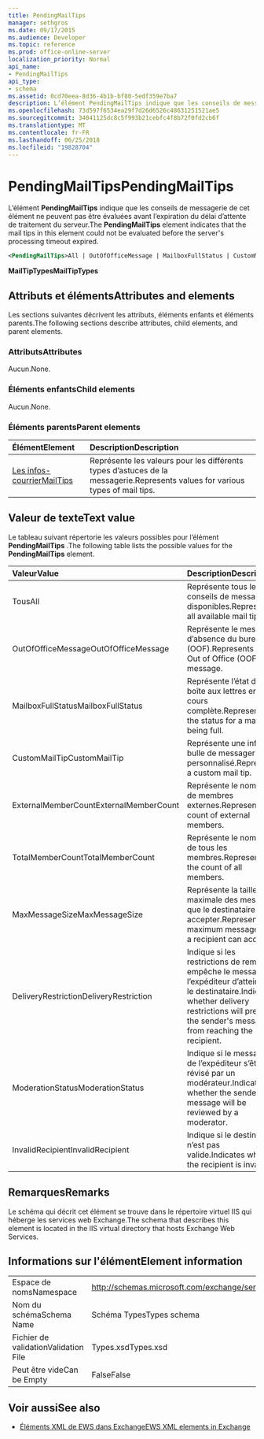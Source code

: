 ```yaml
---
title: PendingMailTips
manager: sethgros
ms.date: 09/17/2015
ms.audience: Developer
ms.topic: reference
ms.prod: office-online-server
localization_priority: Normal
api_name:
- PendingMailTips
api_type:
- schema
ms.assetid: 0cd70eea-8d36-4b1b-bf80-5edf359e7ba7
description: L’élément PendingMailTips indique que les conseils de messagerie de cet élément ne peuvent pas être évaluées avant l’expiration du délai d’attente de traitement du serveur.
ms.openlocfilehash: 73d597f6534ea29f7d26d6526c48631251521ae5
ms.sourcegitcommit: 34041125dc8c5f993b21cebfc4f8b72f0fd2cb6f
ms.translationtype: MT
ms.contentlocale: fr-FR
ms.lasthandoff: 06/25/2018
ms.locfileid: "19828704"
---
```

# <a name="pendingmailtips"></a><span data-ttu-id="d6b21-103">PendingMailTips</span><span class="sxs-lookup"><span data-stu-id="d6b21-103">PendingMailTips</span></span>

<span data-ttu-id="d6b21-104">L’élément **PendingMailTips** indique que les conseils de messagerie de cet élément ne peuvent pas être évaluées avant l’expiration du délai d’attente de traitement du serveur.</span><span class="sxs-lookup"><span data-stu-id="d6b21-104">The **PendingMailTips** element indicates that the mail tips in this element could not be evaluated before the server's processing timeout expired.</span></span> 
  
```XML
<PendingMailTips>All | OutOfOfficeMessage | MailboxFullStatus | CustomMailTip | ExternalMemberCount | TotalMemberCount | MaxMessageSize | DeliveryRestriction | ModerateStatus | InvalidRecipient</PendingMailTips>
```

 <span data-ttu-id="d6b21-105">**MailTipTypes**</span><span class="sxs-lookup"><span data-stu-id="d6b21-105">**MailTipTypes**</span></span>
## <a name="attributes-and-elements"></a><span data-ttu-id="d6b21-106">Attributs et éléments</span><span class="sxs-lookup"><span data-stu-id="d6b21-106">Attributes and elements</span></span>

<span data-ttu-id="d6b21-107">Les sections suivantes décrivent les attributs, éléments enfants et éléments parents.</span><span class="sxs-lookup"><span data-stu-id="d6b21-107">The following sections describe attributes, child elements, and parent elements.</span></span>
  
### <a name="attributes"></a><span data-ttu-id="d6b21-108">Attributs</span><span class="sxs-lookup"><span data-stu-id="d6b21-108">Attributes</span></span>

<span data-ttu-id="d6b21-109">Aucun.</span><span class="sxs-lookup"><span data-stu-id="d6b21-109">None.</span></span>
  
### <a name="child-elements"></a><span data-ttu-id="d6b21-110">Éléments enfants</span><span class="sxs-lookup"><span data-stu-id="d6b21-110">Child elements</span></span>

<span data-ttu-id="d6b21-111">Aucun.</span><span class="sxs-lookup"><span data-stu-id="d6b21-111">None.</span></span>
  
### <a name="parent-elements"></a><span data-ttu-id="d6b21-112">Éléments parents</span><span class="sxs-lookup"><span data-stu-id="d6b21-112">Parent elements</span></span>

|<span data-ttu-id="d6b21-113">**Élément**</span><span class="sxs-lookup"><span data-stu-id="d6b21-113">**Element**</span></span>|<span data-ttu-id="d6b21-114">**Description**</span><span class="sxs-lookup"><span data-stu-id="d6b21-114">**Description**</span></span>|
|:-----|:-----|
|[<span data-ttu-id="d6b21-115">Les infos-courrier</span><span class="sxs-lookup"><span data-stu-id="d6b21-115">MailTips</span></span>](mailtips.md) <br/> |<span data-ttu-id="d6b21-116">Représente les valeurs pour les différents types d’astuces de la messagerie.</span><span class="sxs-lookup"><span data-stu-id="d6b21-116">Represents values for various types of mail tips.</span></span>  <br/> |
   
## <a name="text-value"></a><span data-ttu-id="d6b21-117">Valeur de texte</span><span class="sxs-lookup"><span data-stu-id="d6b21-117">Text value</span></span>

<span data-ttu-id="d6b21-118">Le tableau suivant répertorie les valeurs possibles pour l’élément **PendingMailTips** .</span><span class="sxs-lookup"><span data-stu-id="d6b21-118">The following table lists the possible values for the **PendingMailTips** element.</span></span> 
  
|<span data-ttu-id="d6b21-119">**Valeur**</span><span class="sxs-lookup"><span data-stu-id="d6b21-119">**Value**</span></span>|<span data-ttu-id="d6b21-120">**Description**</span><span class="sxs-lookup"><span data-stu-id="d6b21-120">**Description**</span></span>|
|:-----|:-----|
|<span data-ttu-id="d6b21-121">Tous</span><span class="sxs-lookup"><span data-stu-id="d6b21-121">All</span></span>  <br/> |<span data-ttu-id="d6b21-122">Représente tous les conseils de messagerie disponibles.</span><span class="sxs-lookup"><span data-stu-id="d6b21-122">Represents all available mail tips.</span></span>  <br/> |
|<span data-ttu-id="d6b21-123">OutOfOfficeMessage</span><span class="sxs-lookup"><span data-stu-id="d6b21-123">OutOfOfficeMessage</span></span>  <br/> |<span data-ttu-id="d6b21-124">Représente le message d’absence du bureau (OOF).</span><span class="sxs-lookup"><span data-stu-id="d6b21-124">Represents the Out of Office (OOF) message.</span></span>  <br/> |
|<span data-ttu-id="d6b21-125">MailboxFullStatus</span><span class="sxs-lookup"><span data-stu-id="d6b21-125">MailboxFullStatus</span></span>  <br/> |<span data-ttu-id="d6b21-126">Représente l’état d’une boîte aux lettres en cours complète.</span><span class="sxs-lookup"><span data-stu-id="d6b21-126">Represents the status for a mailbox being full.</span></span>  <br/> |
|<span data-ttu-id="d6b21-127">CustomMailTip</span><span class="sxs-lookup"><span data-stu-id="d6b21-127">CustomMailTip</span></span>  <br/> |<span data-ttu-id="d6b21-128">Représente une info-bulle de messagerie personnalisé.</span><span class="sxs-lookup"><span data-stu-id="d6b21-128">Represents a custom mail tip.</span></span>  <br/> |
|<span data-ttu-id="d6b21-129">ExternalMemberCount</span><span class="sxs-lookup"><span data-stu-id="d6b21-129">ExternalMemberCount</span></span>  <br/> |<span data-ttu-id="d6b21-130">Représente le nombre de membres externes.</span><span class="sxs-lookup"><span data-stu-id="d6b21-130">Represents the count of external members.</span></span>  <br/> |
|<span data-ttu-id="d6b21-131">TotalMemberCount</span><span class="sxs-lookup"><span data-stu-id="d6b21-131">TotalMemberCount</span></span>  <br/> |<span data-ttu-id="d6b21-132">Représente le nombre de tous les membres.</span><span class="sxs-lookup"><span data-stu-id="d6b21-132">Represents the count of all members.</span></span>  <br/> |
|<span data-ttu-id="d6b21-133">MaxMessageSize</span><span class="sxs-lookup"><span data-stu-id="d6b21-133">MaxMessageSize</span></span>  <br/> |<span data-ttu-id="d6b21-134">Représente la taille maximale des messages que le destinataire peut accepter.</span><span class="sxs-lookup"><span data-stu-id="d6b21-134">Represents the maximum message size a recipient can accept.</span></span>  <br/> |
|<span data-ttu-id="d6b21-135">DeliveryRestriction</span><span class="sxs-lookup"><span data-stu-id="d6b21-135">DeliveryRestriction</span></span>  <br/> |<span data-ttu-id="d6b21-136">Indique si les restrictions de remise empêche le message de l’expéditeur d’atteindre le destinataire.</span><span class="sxs-lookup"><span data-stu-id="d6b21-136">Indicates whether delivery restrictions will prevent the sender's message from reaching the recipient.</span></span>  <br/> |
|<span data-ttu-id="d6b21-137">ModerationStatus</span><span class="sxs-lookup"><span data-stu-id="d6b21-137">ModerationStatus</span></span>  <br/> |<span data-ttu-id="d6b21-138">Indique si le message de l’expéditeur s’être révisé par un modérateur.</span><span class="sxs-lookup"><span data-stu-id="d6b21-138">Indicates whether the sender's message will be reviewed by a moderator.</span></span>  <br/> |
|<span data-ttu-id="d6b21-139">InvalidRecipient</span><span class="sxs-lookup"><span data-stu-id="d6b21-139">InvalidRecipient</span></span>  <br/> |<span data-ttu-id="d6b21-140">Indique si le destinataire n’est pas valide.</span><span class="sxs-lookup"><span data-stu-id="d6b21-140">Indicates whether the recipient is invalid.</span></span>  <br/> |
   
## <a name="remarks"></a><span data-ttu-id="d6b21-141">Remarques</span><span class="sxs-lookup"><span data-stu-id="d6b21-141">Remarks</span></span>

<span data-ttu-id="d6b21-142">Le schéma qui décrit cet élément se trouve dans le répertoire virtuel IIS qui héberge les services web Exchange.</span><span class="sxs-lookup"><span data-stu-id="d6b21-142">The schema that describes this element is located in the IIS virtual directory that hosts Exchange Web Services.</span></span>
  
## <a name="element-information"></a><span data-ttu-id="d6b21-143">Informations sur l'élément</span><span class="sxs-lookup"><span data-stu-id="d6b21-143">Element information</span></span>

|||
|:-----|:-----|
|<span data-ttu-id="d6b21-144">Espace de noms</span><span class="sxs-lookup"><span data-stu-id="d6b21-144">Namespace</span></span>  <br/> |http://schemas.microsoft.com/exchange/services/2006/types  <br/> |
|<span data-ttu-id="d6b21-145">Nom du schéma</span><span class="sxs-lookup"><span data-stu-id="d6b21-145">Schema Name</span></span>  <br/> |<span data-ttu-id="d6b21-146">Schéma Types</span><span class="sxs-lookup"><span data-stu-id="d6b21-146">Types schema</span></span>  <br/> |
|<span data-ttu-id="d6b21-147">Fichier de validation</span><span class="sxs-lookup"><span data-stu-id="d6b21-147">Validation File</span></span>  <br/> |<span data-ttu-id="d6b21-148">Types.xsd</span><span class="sxs-lookup"><span data-stu-id="d6b21-148">Types.xsd</span></span>  <br/> |
|<span data-ttu-id="d6b21-149">Peut être vide</span><span class="sxs-lookup"><span data-stu-id="d6b21-149">Can be Empty</span></span>  <br/> |<span data-ttu-id="d6b21-150">False</span><span class="sxs-lookup"><span data-stu-id="d6b21-150">False</span></span>  <br/> |
   
## <a name="see-also"></a><span data-ttu-id="d6b21-151">Voir aussi</span><span class="sxs-lookup"><span data-stu-id="d6b21-151">See also</span></span>



- [<span data-ttu-id="d6b21-152">Éléments XML de EWS dans Exchange</span><span class="sxs-lookup"><span data-stu-id="d6b21-152">EWS XML elements in Exchange</span></span>](ews-xml-elements-in-exchange.md)

